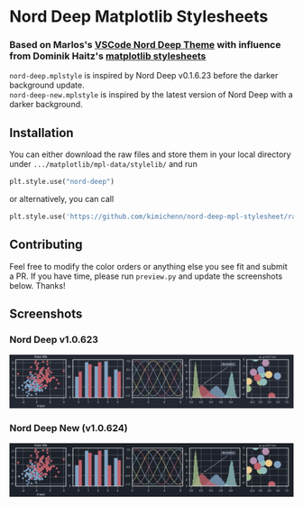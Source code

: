 # Nord Deep Matplotlib Stylesheets

### Based on Marlos's [VSCode Nord Deep Theme](https://github.com/marlosirapuan/vscode-theme-nord-deep) with influence from Dominik Haitz's [matplotlib stylesheets](https://github.com/dhaitz/matplotlib-stylesheets)

`nord-deep.mplstyle` is inspired by Nord Deep v0.1.6.23 before the darker background update.
<br>
`nord-deep-new.mplstyle` is inspired by the latest version of Nord Deep with a darker background.

## Installation

You can either download the raw files and store them in your local directory under `.../matplotlib/mpl-data/stylelib/` and run

```py
plt.style.use("nord-deep")
```

or alternatively, you can call

```py
plt.style.use('https://github.com/kimichenn/nord-deep-mpl-stylesheet/raw/main/nord-deep.mplstyle')
```

## Contributing

Feel free to modify the color orders or anything else you see fit and submit a PR. If you have time, please run `preview.py` and update the screenshots below. Thanks!

## Screenshots

### Nord Deep v1.0.623

![Nord Deep Preview](./img/nord-deep-sample.png)

### Nord Deep New (v1.0.624)

![Nord Deep New Preview](./img/nord-deep-new-sample.png)
